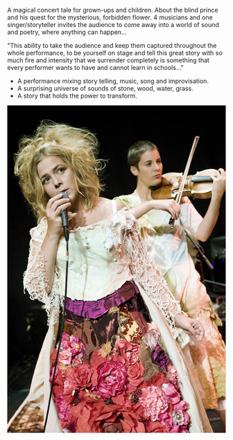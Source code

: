 A magical concert tale for grown-ups and children. About the blind prince and
his quest for the mysterious, forbidden flower. 4 musicians and one
singer/storyteller invites the audience to come away into a world of sound and
poetry, where anything can happen...

"This ability to take the audience and keep them captured throughout the whole
performance, to be yourself on stage and tell this great story with so much
fire and intensity that we surrender completely is something that every
performer wants to have and cannot learn in schools..."

- A performance mixing story telling, music, song and improvisation.
- A surprising universe of sounds of stone, wood, water, grass.
- A story that holds the power to transform.

![Manja and Birgitte in action, zene+](images/manja-and-birgitte-at-zene-plus.jpg "Manja and Birgitte in action, zene+")
